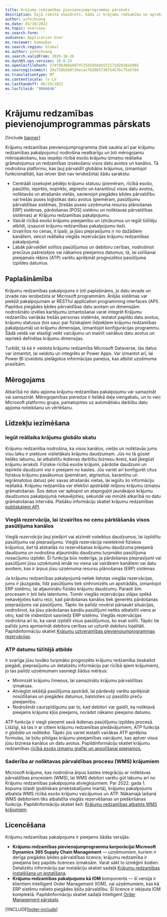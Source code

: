 ```yaml
---
title: Krājumu redzamības pievienojumprogrammas pārskats
description: Šajā rakstā skaidrots, kāda ir krājumu redzamība un apraksta tās funkcijas.
author: yufeihuang
ms.date: 03/18/2022
ms.topic: overview
ms.search.form: ''
audience: Application User
ms.reviewer: kamaybac
ms.search.region: Global
ms.author: yufeihuang
ms.search.validFrom: 2020-10-26
ms.dyn365.ops.version: 10.0.15
ms.openlocfilehash: 274f9b368a6074725d1938de5f2172d2810a5985
ms.sourcegitcommit: 28a726b3b0726ecac7620b5736f5457bc75a5f84
ms.translationtype: MT
ms.contentlocale: lv-LV
ms.lasthandoff: 06/29/2022
ms.locfileid: "9066646"
---
```

# <a name="inventory-visibility-add-in-overview"></a>Krājumu redzamības pievienojumprogrammas pārskats

[!include [banner](../includes/banner.md)]

Krājumu redzamības pievienojumprogramma (*tiek* saukta arī par krājumu redzamības pakalpojumu) nodrošina neatkarīgu un ļoti mērogojamu mikropakošanu, kas iespējo rīcībā esošo krājumu izmaiņu reāllaika grāmatojumus un redzamības izsekošanu visos datu avotos un kanālos. Tā nodrošina platformu, kas ļauj pārvaldīt globālos krājumus, izmantojot funkcionalitāti, kas ietver (bet nav ierobežota) šādu sarakstu:

- Centrāāli izsekojiet pēdējo krājumu statusu (piemēram, rīcībā esošo, pasūtīto, iepirkto, nopirkto, atgriezto un karantīnu) visos datu avotos, noliktavās un atrašanās vietās, savienojot piegādes ķēdes pārvaldību vai trešās puses loģistikas datu avotus (piemēram, pasūtījumu pārvaldības sistēmas, \[trešās puses uzņēmuma resursu plānošanas ERP\] sistēmas, pārdošanas \[POS\] sistēmu un noliktavas pārvaldības sistēmas) ar Krājumu redzamības pakalpojumu.
- Vaicāt rīcībā esošo krājumu pieejamību un iztrūkumus un iegūt tūlītēju atbildi, izsaucot krājumu redzamības pakalpojumu tieši.
- Izvairītos no cenas, it īpaši, ja jūsu pieprasījums ir no dažādiem kanāliem, veicot reāllaika vieglās rezervācijas krājumu redzamības pakalpojumā.
- Labāk pārvaldiet solītos pasūtījumus un debitoru cerības, nodrošinot precīzus pašreizējos vai nākamos pieejamos datumus, tā, lai solīšanai pieejamais rēķins (ATP) varētu aprēķināt prognozētos pasūtījuma izpildes datumus.

## <a name="extensibility"></a>Paplašināmība

Krājumu redzamības pakalpojums ir ļoti paplašināms, jo datu ievade un izvade nav ierobežota ar Microsoft programmām. Ārējās sistēmas var piekļūt pakalpojumam ar RESTful application programming interfaces (API). Papildus piegādes ķēdes pārvaldības datu avotam un dimensijām nodrošināto izvēles kartējumu izmantošanai varat integrēt Krājumu redzamību vairākās trešās personas sistēmās, iestatot papildu datu avotus, krājumu statusus (*tos* sauc par fiziskajiem līdzekļiem krājumu redzamības pakalpojumā) un krājumu dimensijas, izmantojot konfigurācijas programmu. Šādā veidā var elastīgi veikt vaicājumu un mainīt vairākus datu avotus un iepriekš definētas krājumu dimensijas.

Turklāt, tā kā ir veidota krājumu redzamība Microsoft Dataverse, tās datus var izmantot, lai veidotu un integrētu ar Power Apps. Var izmantot arī, lai Power BI izveidotu pielāgotus informācijas paneļus, kas atbilst uzņēmuma prasībām.

## <a name="scalability"></a>Mērogojams

Atkarībā no datu apjoma krājumu redzamības pakalpojumu var samazināt vai samazināt. Mērogojamības pieredze ir lielākā daļa viengabalu, un to veic Microsoft platformu grupa, pamatojoties uz automātisku darbību datu apjoma noteikšanu un vērtēšanu.

## <a name="feature-highlights"></a>Līdzekļu iezīmēšana

### <a name="get-a-global-view-of-real-time-inventory"></a>Iegūt reāllaika krājumu globālo skatu

Krājumu redzamība nodrošina, ka visos kanālos, vietās un noliktavās jums visu laiku ir piekļuve vislietākais krājumu daudzumam. Jūs no tā gūsiet lielāko labumu, lai atbalstītu ikdienas darbību biznesu ikreiz, kad jāiegūst krājumu ieraksti. Fiziskie rīcībā esošie krājumi, pārdotie daudzumi un iepirktie daudzumi visi ir pieejami no kastes. Jūs variet arī konfigurēt citus fiziskus krājumu pasākumus (piemēram, atgrieztus, karantīnu un iegrāmatotus datus) pēc savas atrašanās vietas, lai iegūtu šo informāciju reāllaikā. Krājumu redzamība var efektīvi apstrādāt miljonu krājumu izmaiņu grāmatošanas. Šos datus var apkopot un atspoguļot jaunākajos krājumu daudzumos pakalpojumā nekavējoties, sekundē vai minūtē atkarībā no datu grāmatošanas intervāla. Plašāku informāciju skatiet krājumu redzamības [publiskajiem API](inventory-visibility-api.md).

### <a name="soft-reservation-to-avoid-overselling-across-all-order-channels"></a>Vieglā rezervācija, lai izvairītos no cenu pārklāšanās visos pasūtījuma kanālos

Vieglā *rezervācija ļauj* piešķirt vai atzīmēt noteiktus daudzumus, lai izpildītu pasūtījumu vai pieprasījumu. Vieglā rezervācija neietekmē fiziskos krājumus, *bet* tā atskaitās no rezervēšanas krājumu daudzuma pieejamā daudzuma un nodrošina atjauninātu daudzumu turpmāko pasūtījuma nosacījumu izpildei. Šī funkcija būs noderīga, ja pārdošanas pieprasījumi vai pasūtījumi jūsu uzņēmumā ienāk no viena vai vairākiem kanāliem vai datu avotiem, kas ir ārpus jūsu uzņēmuma resursu plānošanas (ERP) sistēmas.

Ja krājumu redzamības pakalpojumā netiek lietotas vieglās rezervācijas, jums ir jāuzgaida, līdz pasūtījums tiek sinhronizēts un apstrādāts, izmantojot ERP sistēmu, lai atjauninātu fizisko krājumu daudzumu. Parasti šim procesam ir ļoti liels latentums. Tomēr vieglās rezervācijas stājas spēkā nekavējoties katru reizi, kad pārdošanas kanālos tiek ģenerēts pārdošanas pieprasījums vai pasūtījums. Tāpēc tie palīdz novērst pārsaukt situācijas, nodrošinot, ka jūsu pārdošanas kanālu pasūtījumi netiks atbalstīti viens ar otru, kad tie visbeidzot sasniedz ERP sistēmu. Vieglās rezervācijas nodrošina arī to, ka varat izpildīt visus pasūtījumus, ko esat solīti. Tāpēc tie palīdz jums apmierināt debitora cerības un uzturēt debitoru lojalitāti. Papildinformāciju skatiet [Krājumu uztveramības pievienojumprogrammas rezervācijas](inventory-visibility-reservations.md).

### <a name="immediate-response-of-atp-dates-confirmation"></a>ATP datumu tūlītējā atbilde

Ir svarīga jūsu tuvāko turpmāko prognozēto krājumu redzamība (ieskaitot piegādi, pieprasījumu un detalizētu informāciju par rīcībā ajiem krājumiem), jo tas palīdz uzņēmumam sasniegt šādus mērķus:

- Minimizēt krājumu līmeņus, lai samazinātu krājumu pārvaldības izmaksas.
- Atvieglot iekšējā pasūtījuma apstrādi, lai pārdevēji varētu aprēķināt nosūtīšanas un piegādes datumus, balstoties uz pasūtīto preču pieejamību.
- Nodrošināt caurspīdīgumu par to, kad debitori var gaidīt, ka noliktavā pieejams krājums kļūs pieejams, norādot nākamo pieejamo datumu.

ATP funkcija ir viegli pieņemt savā ikdienas pasūtījumu izpildes procesā. Līdzīgi, kā tas ir ar citiem krājumu redzamības piedāvājumiem, ATP funkcija ir *globāla un reāllaika*. Tāpēc jūs variet iestatīt vairākas ATP aprēķina formulas, lai būtu pilnīgas krājumu pieejamības vaicājumi, kas aptver visus jūsu biznesa kanālus un datu avotus. Papildinformāciju skatiet krājumu redzamības [rīcībā esošo izmaiņu grafiki un apsolīšanai pieejamos.](inventory-visibility-available-to-promise.md)

### <a name="compatibility-with-warehouse-management-processes-wms-items"></a>Saderība ar noliktavas pārvaldības procesu (WMS) krājumiem

Microsoft krājums, kas nodrošina ārpus kastes integrāciju ar noliktavas pārvaldības procesiem (WMS), lai WMS debitori varētu gūt labumu arī no Krājumu redzamības pakalpojuma atvieglojumiem. Par 2022. gada 1. kopuma izlaidi (publiskais priekšskatījums martā), krājumu pakalpojums atbalsta WMS rīcībā esošo krājumu vaicājumus un ATP. Nākamajā laišanā WMS debitoriem tiks atbalstīta vieglās rezervēšanas un piešķiršanas funkcija. Papildinformāciju skatiet šeit: [Krājumu redzamības atbalsts WMS krājumiem](inventory-visibility-whs-support.md).

## <a name="licensing"></a>Licencēšana

Krājumu redzamības pakalpojums ir pieejams šādās versijās:

- **Krājumu redzamības pievienojumprogramma korporācijai Microsoft Dynamics 365 Supply Chain Management** — uzņēmumiem, kuriem ir derīga piegādes ķēdes pārvaldības licence; krājumu redzamība ir pieejama bez papildu licences izmaksām. Varat sākt to izmēģini šodien. Detalizētu informāciju par instalāciju skatiet sadaļā [Krājumu redzamības instalēšana un iestatīšana](inventory-visibility-setup.md).
- **Krājumu redzamības pakalpojums kā IOM** komponents — šī versija ir klientiem Intelligent Order Management (IOM), vai uzņēmumiem, kas kā ERP sistēmu nelieto piegādes ķēžu pārvaldību. Šī licence ir iekļauta IOM komplektā. Papildinformāciju skatiet sadaļā Intelligent [Order Management pārskats](/dynamics365/intelligent-order-management/overview).

[!INCLUDE[footer-include](../../includes/footer-banner.md)]
